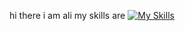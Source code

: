 hi there i am ali my skills are 
[![My Skills](https://skillicons.dev/icons?i=js,html,css,wasm)](https://skillicons.dev)
